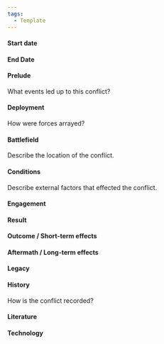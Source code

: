 ```yaml
---
tags:
  - Template
---
```

#### Start date



#### End Date



#### Prelude

What events led up to this conflict?

#### Deployment

How were forces arrayed?

#### Battlefield

Describe the location of the conflict.


#### Conditions

Describe external factors that effected the conflict.


#### Engagement



#### Result



#### Outcome / Short-term effects



#### Aftermath / Long-term effects


#### Legacy



#### History

How is the conflict recorded?

#### Literature


#### Technology

